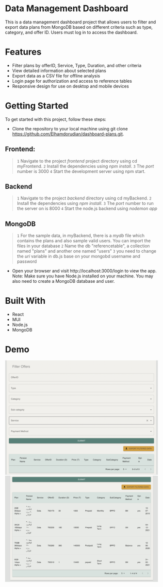 # Data Management Dashboard
This is a data management dashboard project that allows users to filter and export data plans from MongoDB based on different criteria such as type, category, and offer ID. Users must log in to access the dashboard.


# Features
* Filter plans by offerID, Service, Type, Duration, and other criteria
* View detailed information about selected plans
* Export data as a CSV file for offline analysis
* Login page for authorization and access to reference tables
* Responsive design for use on desktop and mobile devices

# Getting Started
To get started with this project, follow these steps:

* Clone the repository to your local machine using git clone https://github.com/Elhamdorudian/dashboard-plans.git.

## Frontend:
> `1` Navigate to the project _frontend_ project directory using cd myFrontend.
> `2` Install the dependencies using _npm install_.
> `3` The _port_ number is 3000
> `4` Start the development server using npm start.

## Backend
> `1` Navigate to the project _backend_ directory using cd myBackend.
> `2` Install the dependencies using _npm install_.
> `3` The _port_ number to run the server on is 8000
> `4` Start the node.js backend using _nodemon app_

## MongoDB
> `1` For the sample data, in myBackend, there is a _mydb_ file which contains the plans and also sample valid users. You can import the  files in your database
> `2` Name the db "referencetable", a collection named "plans" and another one named "users" 
> `3` you need to change the *uri* variable in db.js base on your mongobd username and password


* Open your browser and visit http://localhost:3000/login to view the app.
Note: Make sure you have Node.js installed on your machine. You may also need to create a MongoDB database and user.

# Built With
* React
* MUI
* Node.js
* MongoDB

# Demo
![Filters](https://github.com/Elhamdorudian/dashboard-plans/blob/master/myFrontend/src/assets/images/filters.png)
![Filtered Plans](https://github.com/Elhamdorudian/dashboard-plans/blob/master/myFrontend/src/assets/images/filteredPlans.png)